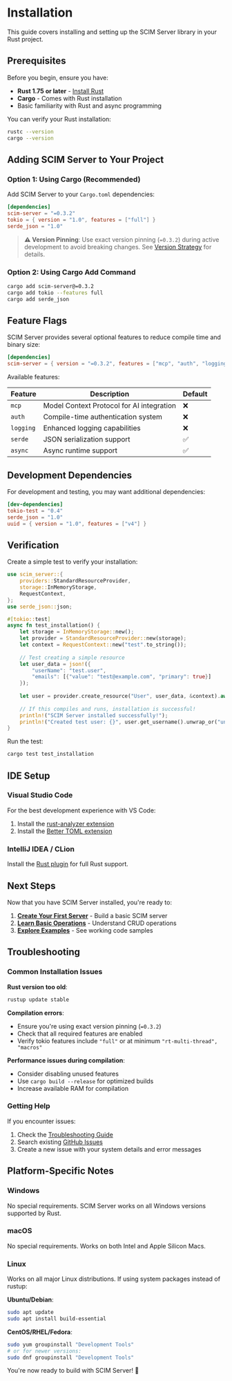 # Installation

This guide covers installing and setting up the SCIM Server library in your Rust project.

## Prerequisites

Before you begin, ensure you have:

- **Rust 1.75 or later** - [Install Rust](https://rustup.rs/)
- **Cargo** - Comes with Rust installation
- Basic familiarity with Rust and async programming

You can verify your Rust installation:

```bash
rustc --version
cargo --version
```

## Adding SCIM Server to Your Project

### Option 1: Using Cargo (Recommended)

Add SCIM Server to your `Cargo.toml` dependencies:

```toml
[dependencies]
scim-server = "=0.3.2"
tokio = { version = "1.0", features = ["full"] }
serde_json = "1.0"
```

> **⚠️ Version Pinning**: Use exact version pinning (`=0.3.2`) during active development to avoid breaking changes. See [Version Strategy](../reference/versioning.md) for details.

### Option 2: Using Cargo Add Command

```bash
cargo add scim-server@=0.3.2
cargo add tokio --features full
cargo add serde_json
```

## Feature Flags

SCIM Server provides several optional features to reduce compile time and binary size:

```toml
[dependencies]
scim-server = { version = "=0.3.2", features = ["mcp", "auth", "logging"] }
```

Available features:

| Feature | Description | Default |
|---------|-------------|---------|
| `mcp` | Model Context Protocol for AI integration | ❌ |
| `auth` | Compile-time authentication system | ❌ |
| `logging` | Enhanced logging capabilities | ❌ |
| `serde` | JSON serialization support | ✅ |
| `async` | Async runtime support | ✅ |

## Development Dependencies

For development and testing, you may want additional dependencies:

```toml
[dev-dependencies]
tokio-test = "0.4"
serde_json = "1.0"
uuid = { version = "1.0", features = ["v4"] }
```

## Verification

Create a simple test to verify your installation:

```rust
use scim_server::{
    providers::StandardResourceProvider,
    storage::InMemoryStorage,
    RequestContext,
};
use serde_json::json;

#[tokio::test]
async fn test_installation() {
    let storage = InMemoryStorage::new();
    let provider = StandardResourceProvider::new(storage);
    let context = RequestContext::new("test".to_string());
    
    // Test creating a simple resource
    let user_data = json!({
        "userName": "test.user",
        "emails": [{"value": "test@example.com", "primary": true}]
    });
    
    let user = provider.create_resource("User", user_data, &context).await.unwrap();
    
    // If this compiles and runs, installation is successful!
    println!("SCIM Server installed successfully!");
    println!("Created test user: {}", user.get_username().unwrap_or("unknown"));
}
```

Run the test:

```bash
cargo test test_installation
```

## IDE Setup

### Visual Studio Code

For the best development experience with VS Code:

1. Install the [rust-analyzer extension](https://marketplace.visualstudio.com/items?itemName=rust-lang.rust-analyzer)
2. Install the [Better TOML extension](https://marketplace.visualstudio.com/items?itemName=bungcip.better-toml)

### IntelliJ IDEA / CLion

Install the [Rust plugin](https://plugins.jetbrains.com/plugin/8182-rust) for full Rust support.

## Next Steps

Now that you have SCIM Server installed, you're ready to:

1. **[Create Your First Server](./first-server.md)** - Build a basic SCIM server
2. **[Learn Basic Operations](./basic-operations.md)** - Understand CRUD operations
3. **[Explore Examples](../../examples/)** - See working code samples

## Troubleshooting

### Common Installation Issues

**Rust version too old**:
```bash
rustup update stable
```

**Compilation errors**:
- Ensure you're using exact version pinning (`=0.3.2`)
- Check that all required features are enabled
- Verify tokio features include `"full"` or at minimum `"rt-multi-thread", "macros"`

**Performance issues during compilation**:
- Consider disabling unused features
- Use `cargo build --release` for optimized builds
- Increase available RAM for compilation

### Getting Help

If you encounter issues:

1. Check the [Troubleshooting Guide](../how-to/troubleshooting.md)
2. Search existing [GitHub Issues](https://github.com/pukeko37/scim-server/issues)
3. Create a new issue with your system details and error messages

## Platform-Specific Notes

### Windows

No special requirements. SCIM Server works on all Windows versions supported by Rust.

### macOS

No special requirements. Works on both Intel and Apple Silicon Macs.

### Linux

Works on all major Linux distributions. If using system packages instead of rustup:

**Ubuntu/Debian**:
```bash
sudo apt update
sudo apt install build-essential
```

**CentOS/RHEL/Fedora**:
```bash
sudo yum groupinstall "Development Tools"
# or for newer versions:
sudo dnf groupinstall "Development Tools"
```

You're now ready to build with SCIM Server! 🚀